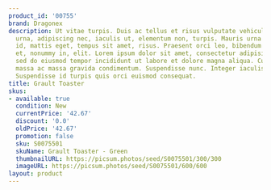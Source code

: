```yaml
---
product_id: '00755'
brand: Dragonex
description: Ut vitae turpis. Duis ac tellus et risus vulputate vehicula. Nullam ligula
  urna, adipiscing nec, iaculis ut, elementum non, turpis. Mauris urna diam, cursus
  id, mattis eget, tempus sit amet, risus. Praesent orci leo, bibendum nec, ornare
  et, nonummy in, elit. Lorem ipsum dolor sit amet, consectetur adipisicing elit,
  sed do eiusmod tempor incididunt ut labore et dolore magna aliqua. Curabitur nec
  massa ac massa gravida condimentum. Suspendisse nunc. Integer iaculis lacinia massa.
  Suspendisse id turpis quis orci euismod consequat.
title: Grault Toaster
skus:
- available: true
  condition: New
  currentPrice: '42.67'
  discount: '0.0'
  oldPrice: '42.67'
  promotion: false
  sku: S0075501
  skuName: Grault Toaster - Green
  thumbnailURL: https://picsum.photos/seed/S0075501/300/300
  imageURL: https://picsum.photos/seed/S0075501/600/600
layout: product
---
```


